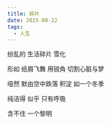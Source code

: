 ```yaml
---
title: 碎片
date: 2015-08-22
tags:
  - 人生
---
```


纷乱的
生活碎片
雪化
<!--more-->
形如
纸屑飞舞
用锐角
切割心脏与梦

哑然
默由空中跌落
积淀
如一个冬季

纯洁得
似乎
只有呼吸

含不住
一个黎明
